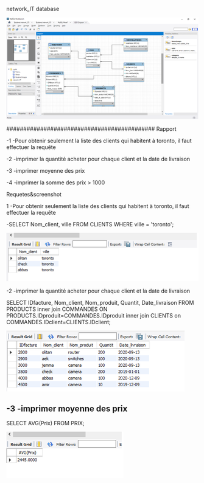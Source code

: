 
network_IT database

![](images/BD.png)




############################################
Rapport

-1 -Pour obtenir seulement la liste des clients qui habitent à toronto, il faut effectuer la requête 

-2 -imprimer la quantité acheter pour chaque client et la date de livraison

-3 -imprimer moyenne des prix

-4 -imprimer la somme des prix > 1000


Requetes&screenshot

1 -Pour obtenir seulement la liste des clients qui habitent à toronto, il faut effectuer la requête 

   -SELECT Nom_client, ville FROM CLIENTS WHERE ville = 'toronto';
   
![](images/r1.png)


-2 -imprimer la quantité acheter pour chaque client et la date de livraison

SELECT IDfacture, Nom_client, Nom_produit, Quantit, Date_livraison FROM PRODUCTS
inner join COMMANDES ON PRODUCTS.IDproduit=COMMANDES.IDproduit
inner join CLIENTS on COMMANDES.IDclient=CLIENTS.IDclient;

![](images/r2.png)


-3 -imprimer moyenne des prix
---
SELECT AVG(Prix) FROM PRIX;

![](images/r3.png)
